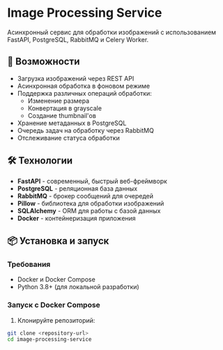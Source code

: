 # Image Processing Service

Асинхронный сервис для обработки изображений с использованием FastAPI, PostgreSQL, RabbitMQ и Celery Worker.

## 🚀 Возможности

- Загрузка изображений через REST API
- Асинхронная обработка в фоновом режиме
- Поддержка различных операций обработки:
  - Изменение размера
  - Конвертация в grayscale
  - Создание thumbnail'ов
- Хранение метаданных в PostgreSQL
- Очередь задач на обработку через RabbitMQ
- Отслеживание статуса обработки

## 🛠 Технологии

- **FastAPI** - современный, быстрый веб-фреймворк
- **PostgreSQL** - реляционная база данных
- **RabbitMQ** - брокер сообщений для очередей
- **Pillow** - библиотека для обработки изображений
- **SQLAlchemy** - ORM для работы с базой данных
- **Docker** - контейнеризация приложения

## 📦 Установка и запуск

### Требования

- Docker и Docker Compose
- Python 3.8+ (для локальной разработки)

### Запуск с Docker Compose

1. Клонируйте репозиторий:
```bash
git clone <repository-url>
cd image-processing-service
